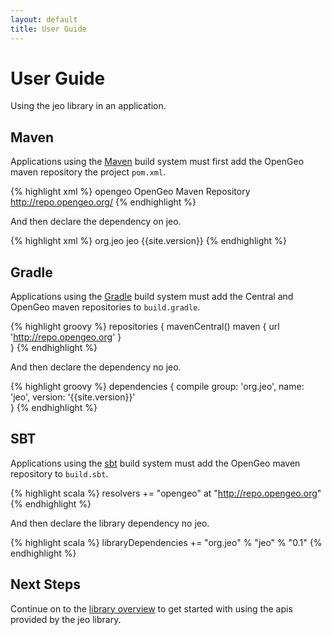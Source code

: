 ```yaml
---
layout: default
title: User Guide
---
```


# User Guide

Using the jeo library in an application.

## Maven

Applications using the [Maven](http://maven.apache.org/) build system must first
add the OpenGeo maven repository the project `pom.xml`.

{% highlight xml %}
  <repositories>
    <repository>
      <id>opengeo</id>
      <name>OpenGeo Maven Repository</name>
      <url>http://repo.opengeo.org/</url>
    </repository>
  </repositories>
{% endhighlight %}

And then declare the dependency on jeo.

{% highlight xml %}
    <dependency>
      <groupId>org.jeo</groupId>
      <artifactId>jeo</artifactId>
      <version>{{site.version}}</version>
    </dependency>
{% endhighlight %}

## Gradle

Applications using the [Gradle](http://www.gradle.org) build system must add 
the Central and OpenGeo maven repositories to `build.gradle`.

{% highlight groovy %}
repositories {
  mavenCentral()
  maven {
    url 'http://repo.opengeo.org'
  }  
}
{% endhighlight %}

And then declare the dependency no jeo.

{% highlight groovy %}
dependencies {
  compile group: 'org.jeo', name: 'jeo', version: '{{site.version}}'  
}
{% endhighlight %}

## SBT

Applications using the [sbt](http://www.scala-sbt.org) build system must add 
the OpenGeo maven repository to `build.sbt`.

{% highlight scala %}
resolvers += "opengeo" at "http://repo.opengeo.org"
{% endhighlight  %}

And then declare the library dependency no jeo.

{% highlight scala %}
libraryDependencies += "org.jeo" % "jeo" % "0.1"
{% endhighlight  %}

## Next Steps

Continue on to the <a href="/library">library overview</a> to get started with 
using the apis provided by the jeo library.